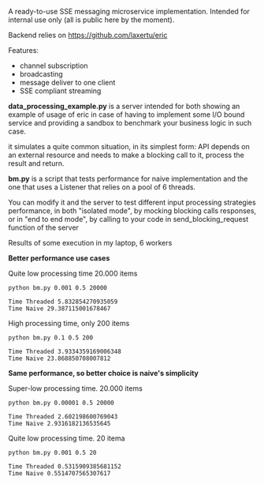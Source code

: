 A ready-to-use SSE messaging microservice implementation. 
Intended for internal use only (all is public here by the moment).

Backend relies on https://github.com/laxertu/eric

Features:
* channel subscription
* broadcasting
* message deliver to one client
* SSE compliant streaming

**data_processing_example.py** is a server intended for both showing an example of usage of eric in case of 
having to implement some I/O bound service and providing a sandbox to benchmark your business logic in such case.

it simulates a quite common situation, in its simplest form: API depends on an external resource and needs to 
make a blocking call to it, process the result and return.

**bm.py** is a script that tests performance for naive implementation and the one that uses a 
Listener that relies on a pool of 6 threads. 

You can modify it and the server to test different input processing 
strategies performance, in both "isolated mode", by mocking blocking calls responses, or in "end to end mode", by calling to 
your code in send_blocking_request function of the server

Results of some execution in my laptop, 6 workers

**Better performance use cases**

Quite low processing time 20.000 items
```
python bm.py 0.001 0.5 20000

Time Threaded 5.832854270935059
Time Naive 29.387115001678467
```

High processing time, only 200 items

```
python bm.py 0.1 0.5 200

Time Threaded 3.9334359169006348
Time Naive 23.868850708007812
```

**Same performance, so better choice is naive's simplicity**

Super-low processing time. 20.000 items

```
python bm.py 0.00001 0.5 20000 

Time Threaded 2.602198600769043
Time Naive 2.9316182136535645
``` 

Quite low processing time. 20 itema
```
python bm.py 0.001 0.5 20

Time Threaded 0.5315909385681152
Time Naive 0.5514707565307617
```

